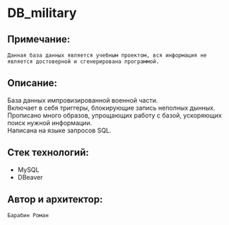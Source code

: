 # DB_military

## Примечание:

`Данная база данных является учебным проектом, вся информация не является достоверной и сгенерирована программой.`

## Описание:

База данных импровизированной военной части.  
Включает в себя триггеры, блокирующие запись неполных дынных.  
Прописано много образов, упрощающих работу с базой, ускоряющих поиск нужной информации.  
Написана на языке запросов SQL.

## Стек технологий:
 - MySQL
 - DBeaver

## Автор и архитектор:
 `Барабин Роман`